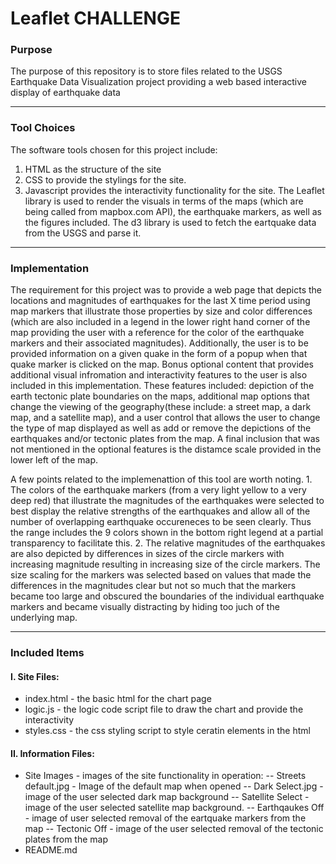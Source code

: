 # Leaflet CHALLENGE

### Purpose
The purpose of this repository is to store files related to the USGS Earthquake Data Visualization project providing a web based interactive display of earthquake data
_______
### Tool Choices 

The software tools chosen for this project include:
1.  HTML as the structure of the site
2. CSS to provide the stylings for the site.
3. Javascript provides the interactivity functionality for the site. The Leaflet library is used to render the visuals in terms of the maps (which are being called  from mapbox.com API), the earthquake markers, as well as the figures included.  The d3 library is used to fetch the eartquake data from the USGS and parse it.  
  
___________
### Implementation

The requirement for this project was to provide a web page that depicts the locations and magnitudes of earthquakes for the last X time period using map markers that illustrate those properties by size and color differences (which are also included in a legend  in the lower right hand corner of the map providing the user with a reference for the color of the earthquake markers and their associated magnitudes).  Additionally, the user is to be provided information on a given quake in the form of a popup when that quake marker is clicked on the map.  Bonus optional content that provides additional visual infromation and interactivity features to the user is also included in this implementation.  These features included: depiction of the earth tectonic plate boundaries on the maps, additional map options that change the viewing of the geography(these include: a street map, a dark map, and a satellite map), and a user control that allows the user to change the type of map displayed as well as add or remove the depictions of the earthquakes and/or tectonic plates from the map.  A final inclusion that was not mentioned in the optional features is the distamce scale provided in the lower left of the map.  

A few points related to the implemenattion of this tool are worth noting.  1. The colors of the earthquake markers (from a very light yellow to a very deep red) that illustrate the magnitudes of the earthquakes were selected to best display the relative strengths of the earthquakes and allow all of the number of overlapping earthquake occureneces to be seen clearly.  Thus the range includes the 9 colors shown in the bottom right legend at a partial transparency to facilitate this.  2.  The relative magnitudes of the earthquakes are also depicted by differences in sizes of the circle markers with increasing magnitude resulting in increasing size of the circle markers.  The size scaling for the markers was selected based on values that made the differences in the magnitudes clear but not so much that the markers became too large and obscured the boundaries of the individual earthquake markers and became visually distracting by hiding too juch of the underlying map.  
 

________

 ### Included Items

 #### I. Site Files: 
 * index.html  - the basic html for the chart page
 * logic.js  - the logic code script file to draw the chart and provide the interactivity
 * styles.css - the css styling script to style ceratin elements in the html 
 #### II. Information Files:
 *  Site Images - images of the site functionality in operation: 
--  Streets default.jpg - Image of the default map when opened 
--  Dark Select.jpg - image of the user selected dark map background 
--  Satellite Select - image of the user selected satellite map background.
--  Earthqaukes Off - image of user selected removal of the eartquake markers from the map
--  Tectonic Off - image of the user selected removal of the tectonic plates from the map
 * README.md
 
